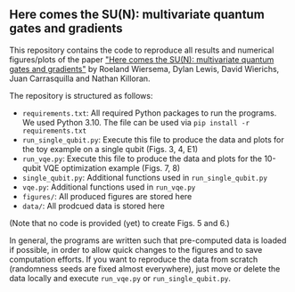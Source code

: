 ## Here comes the SU(N): multivariate quantum gates and gradients

This repository contains the code to reproduce all results and numerical figures/plots
of the paper
["Here comes the SU(N): multivariate quantum gates and gradients"](arxiv.org/abs/2303.11355)
by Roeland Wiersema, Dylan Lewis, David Wierichs, Juan Carrasquilla and Nathan Killoran.

The repository is structured as follows:

- `requirements.txt`: All required Python packages to run the programs. We used Python 3.10. The file can be used via `pip install -r requirements.txt`
- `run_single_qubit.py`: Execute this file to produce the data and plots for the toy example on a single qubit (Figs. 3, 4, E1)
- `run_vqe.py`: Execute this file to produce the data and plots for the 10-qubit VQE optimization example (Figs. 7, 8)
- `single_qubit.py`: Additional functions used in `run_single_qubit.py`
- `vqe.py`: Additional functions used in `run_vqe.py`
- `figures/`: All produced figures are stored here
- `data/`: All prodcued data is stored here

(Note that no code is provided (yet) to create Figs. 5 and 6.)

In general, the programs are written such that pre-computed data is loaded if possible, in order to allow quick changes to the figures
and to save computation efforts. If you want to reproduce the data from scratch (randomness seeds are fixed almost everywhere),
just move or delete the data locally and execute `run_vqe.py` or `run_single_qubit.py`.


